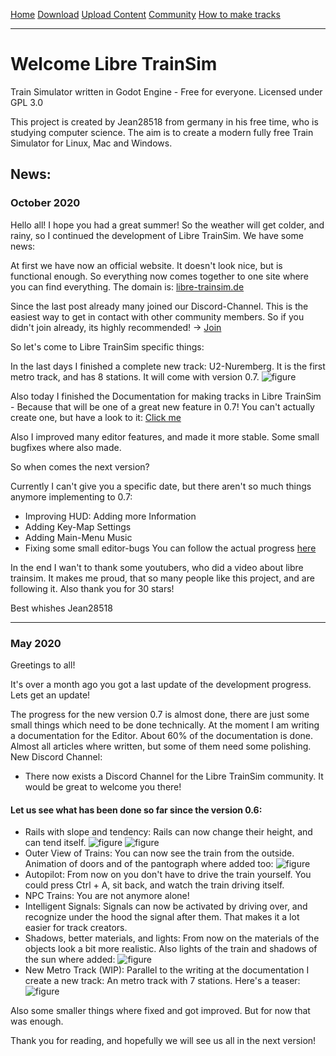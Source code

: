 [Home](https://libre-trainsim.de) [Download](https://libre-trainsim.de/download) [Upload Content](https://libre-trainsim.de/upload-content) [Community](https://libre-trainsim.de/community) [How to make tracks](https://github.com/Jean28518/Libre-TrainSim/wiki/Building-Tracks-for-Libre-TrainSim---Official-Documentation)

***


# Welcome Libre TrainSim

Train Simulator written in Godot Engine - Free for everyone. Licensed under GPL 3.0

This project is created by Jean28518 from germany in his free time, who is studying computer science. The aim is to create a modern fully free Train Simulator for Linux, Mac and Windows.

## News:

### October 2020

Hello all! I hope you had a great summer! So the weather will get colder, and rainy, so I continued the development of Libre TrainSim. We have some news:

At first we have now an official website. It doesn't look nice, but is functional enough. So everything now comes together to one site where you can find everything. The domain is: [libre-trainsim.de](https://www.libre-trainsim.de)

Since the last post already many joined our Discord-Channel. This is the easiest way to get in contact with other community members. So if you didn't join already, its highly recommended! -> [Join](https://discord.gg/AQdAtZZ)

So let's come to Libre TrainSim specific things:

In the last days I finished a complete new track: U2-Nuremberg. It is the first metro track, and has 8 stations. It will come with version 0.7. 
![figure](https://cdn.discordapp.com/attachments/704967792763600926/759176648724971520/screenshot.png)

Also today I finished the Documentation for making tracks in Libre TrainSim - Because that will be one of a great new feature in 0.7! You can't actually create one, but have a look to it: [Click me](https://github.com/Jean28518/Libre-TrainSim/wiki/Building-Tracks-for-Libre-TrainSim---Official-Documentation)

Also I improved many editor features, and made it more stable. Some small bugfixes where also made.

So when comes the next version?

Currently I can't give you a specific date, but there aren't so much things anymore implementing to 0.7:
- Improving HUD: Adding more Information
- Adding Key-Map Settings
- Adding Main-Menu Music
- Fixing some small editor-bugs
You can follow the actual progress [here](https://github.com/Jean28518/Libre-TrainSim/projects/3)

In the end I wan't to thank some youtubers, who did a video about libre trainsim. It makes me proud, that so many people like this project, and are following it. Also thank you for 30 stars!

Best whishes
Jean28518

***

### May 2020

Greetings to all!

It's over a month ago you got a last update of the development progress.
Lets get an update!

The progress for the new version 0.7 is almost done, there are just some small things which need to be done technically. At the moment I am writing a documentation for the Editor. About 60% of the documentation is done. Almost all articles where written, but some of them need some polishing.
New Discord Channel:
- There now exists a Discord Channel for the Libre TrainSim community. It would be great to welcome you there!

#### Let us see what has been done so far since the version 0.6:
- Rails with slope and tendency: Rails can now change their height, and can tend itself.
![figure](https://img.itch.zone/aW1nLzM1MDAwNjYucG5n/original/jg8dio.png)
![figure](https://img.itch.zone/aW1nLzM1MDAwNzEucG5n/original/%2BN7N%2FA.png)
- Outer View of Trains: You can now see the train from the outside. Animation of doors and of the pantograph where added too:
![figure](https://img.itch.zone/aW1nLzM1MDAwOTMucG5n/original/H37i5J.png)
- Autopilot: From now on you don't have to drive the train yourself. You could press Ctrl + A, sit back, and watch the train driving itself.
- NPC Trains: You are not anymore alone! 
- Intelligent Signals: Signals can now be activated by driving over, and recognize under the hood the signal after them. That makes it a lot easier for track creators.
- Shadows, better materials, and lights:  From now on the materials of the objects look a bit more realistic. Also lights of the train and shadows of the sun where added:
![figure](https://img.itch.zone/aW1nLzM1MDAxMzEucG5n/original/M0zVtC.png)
- New Metro Track (WIP): Parallel to the writing at the documentation I create a new track: An metro track with 7 stations. Here's a teaser: 
![figure](https://img.itch.zone/aW1nLzM1MDAxMzQucG5n/original/cIOWyv.png)

Also some smaller things where fixed and got improved. But for now that was enough.

Thank you for reading, and hopefully we will see us all in the next version! 
